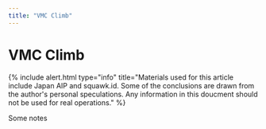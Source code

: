 ```yaml
---
title: "VMC Climb"
---
```


# VMC Climb
{% include alert.html type="info" title="Materials used for this article include Japan AIP and squawk.id. Some of the conclusions are drawn from the author's personal speculations. Any information in this doucment should not be used for real operations." %}

Some notes